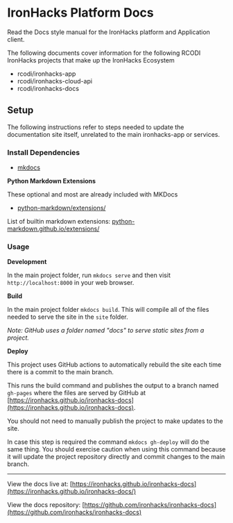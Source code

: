# IronHacks Platform Docs

Read the Docs style manual for the IronHacks platform and Application client.

The following documents cover information for the following RCODI IronHacks projects that make up the IronHacks Ecosystem

- rcodi/ironhacks-app
- rcodi/ironhacks-cloud-api
- rcodi/ironhacks-docs


## Setup

The following instructions refer to steps needed to update the documentation site itself, unrelated to the main ironhacks-app or services.

### Install Dependencies

- [mkdocs](https://www.mkdocs.org/)

__Python Markdown Extensions__

These optional and most are already included with MKDocs

- [python-markdown/extensions/](https://python-markdown.github.io/extensions/)

List of builtin markdown extensions: [python-markdown.github.io/extensions/](https://python-markdown.github.io/extensions/)

### Usage

__Development__

In the main project folder, run `mkdocs serve` and then visit `http://localhost:8000` in your web browser.

__Build__

In the main project folder `mkdocs build`. This will compile all of the files needed to serve the site in the `site` folder.

*Note: GitHub uses a folder named "docs" to serve static sites from a project.*

__Deploy__

This project uses GitHub actions to automatically rebuild the site each time there is a commit to the main branch.

This runs the build command and publishes the output to a branch named `gh-pages` where the files are served by GitHub at [https://ironhacks.github.io/ironhacks-docs](https://ironhacks.github.io/ironhacks-docs).

You should not need to manually publish the project to make updates to the site.

In case this step is required the command `mkdocs gh-deploy` will do the same thing. You should exercise caution when using this command because it will update the project repository directly and commit changes to the main branch.

---

View the docs live at: [https://ironhacks.github.io/ironhacks-docs](https://ironhacks.github.io/ironhacks-docs/)

View the docs repository: [https://github.com/ironhacks/ironhacks-docs](https://github.com/ironhacks/ironhacks-docs)
